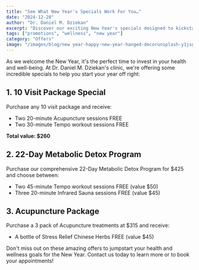 ```yaml
---
title: "See What New Year's Specials Work For You…"
date: "2024-12-28"
author: "Dr. Daniel M. Dziekan"
excerpt: "Discover our exciting New Year's specials designed to kickstart your wellness journey. From package deals to free sessions, find the perfect offer to meet your health goals."
tags: ["promotions", "wellness", "new year"]
category: "Offers"
image: "/images/blog/new year-happy-new-year-hanged-decorunsplash-y1jsgq6hp58.jpeg"
---
```


As we welcome the New Year, it's the perfect time to invest in your health and well-being. At Dr. Daniel M. Dziekan's clinic, we're offering some incredible specials to help you start your year off right:

## 1. 10 Visit Package Special

Purchase any 10 visit package and receive:

- Two 20-minute Acupuncture sessions FREE
- Two 30-minute Tempo workout sessions FREE

**Total value: $260**

## 2. 22-Day Metabolic Detox Program

Purchase our comprehensive 22-Day Metabolic Detox Program for $425 and choose between:

- Two 45-minute Tempo workout sessions FREE (value $50)
- Three 20-minute Infrared Sauna sessions FREE (value $45)

## 3. Acupuncture Package

Purchase a 3 pack of Acupuncture treatments at $315 and receive:

- A bottle of Stress Relief Chinese Herbs FREE (value $45)

Don't miss out on these amazing offers to jumpstart your health and wellness goals for the New Year. Contact us today to learn more or to book your appointments!
